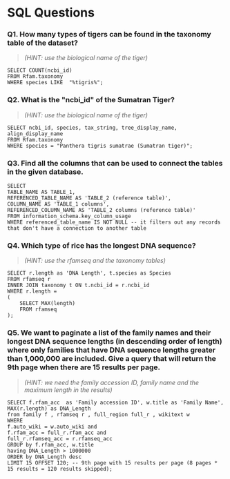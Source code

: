 # SQL Questions

### Q1. How many types of tigers can be found in the taxonomy table of the dataset?
> *(HINT: use the biological name of the tiger)*

```
SELECT COUNT(ncbi_id)
FROM Rfam.taxonomy
WHERE species LIKE  "%tigris%";
```


### Q2. What is the "ncbi_id" of the Sumatran Tiger? 
> *(HINT: use the biological name of the tiger)*

```
SELECT ncbi_id, species, tax_string, tree_display_name, align_display_name
FROM Rfam.taxonomy
WHERE species = "Panthera tigris sumatrae (Sumatran tiger)";
```


### Q3. Find all the columns that can be used to connect the tables in the given database. 

```
SELECT
TABLE_NAME AS TABLE_1,
REFERENCED_TABLE_NAME AS 'TABLE_2 (reference table)',
COLUMN_NAME AS 'TABLE_1 columns',
REFERENCED_COLUMN_NAME AS 'TABLE_2 columns (reference table)'
FROM information_schema.key_column_usage
WHERE referenced_table_name IS NOT NULL -- it filters out any records that don't have a connection to another table
```


### Q4. Which type of rice has the longest DNA sequence? 
> *(HINT: use the rfamseq and the taxonomy tables)*

```
SELECT r.length as 'DNA Length', t.species as Species 
FROM rfamseq r
INNER JOIN taxonomy t ON t.ncbi_id = r.ncbi_id 
WHERE r.length = 
(
    SELECT MAX(length) 
    FROM rfamseq
);
```


### Q5. We want to paginate a list of the family names and their longest DNA sequence lengths (in descending order of length) where only families that have DNA sequence lengths greater than 1,000,000 are included. Give a query that will return the 9th page when there are 15 results per page.
> *(HINT: we need the family accession ID, family name and the maximum length in the results)*

```
SELECT f.rfam_acc  as 'Family accession ID', w.title as 'Family Name', MAX(r.length) as DNA_Length
from family f , rfamseq r , full_region full_r , wikitext w 
WHERE 
f.auto_wiki = w.auto_wiki and
f.rfam_acc = full_r.rfam_acc and
full_r.rfamseq_acc = r.rfamseq_acc
GROUP by f.rfam_acc, w.title
having DNA_Length > 1000000
ORDER by DNA_Length desc
LIMIT 15 OFFSET 120; -- 9th page with 15 results per page (8 pages * 15 results = 120 results skipped);
```


